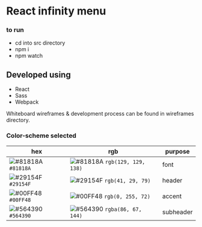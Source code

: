 # React infinity menu

### to run

- cd into src directory
- npm i
- npm watch

## Developed using

- React
- Sass
- Webpack

Whiteboard wireframes & development process can be found in wireframes directory.

### Color-scheme selected

| hex           | rgb           | purpose       |
| ------------- | ------------- | ------------- |
| ![#81818A](https://placehold.it/15/81818A/000000?text=+) `#81818A`| ![#81818A](https://placehold.it/15/81818A000000?text=+) `rgb(129, 129, 138)`| font |
| ![#29154F](https://placehold.it/15/29154F/000000?text=+) `#29154F`| ![#29154F](https://placehold.it/15/29154F/000000?text=+) `rgb(41, 29, 79)`| header |
| ![#00FF48](https://placehold.it/15/00FF48/000000?text=+) `#00FF48`| ![#00FF48](https://placehold.it/15/00FF48/000000?text=+) `rgb(0, 255, 72)`| accent |
| ![#564390](https://placehold.it/15/564390/000000?text=+) `#564390`| ![#564390](https://placehold.it/15/564390/000000?text=+) `rgba(86, 67, 144)`| subheader
